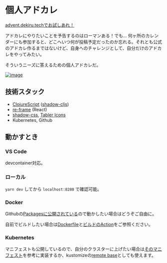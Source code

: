 # 個人アドカレ

[advent.dekiru.techでお試しあれ！](https://advent.dekiru.tech)

アドカレにやりたいことを予告するのはローマンある！でも... 何ヶ所のカレンダーにも参加すると、どこへいつ何が投稿予定だったのか忘れる。それとも公式のアドカレ作るまではないけど、自身へのチャレンジとして、自分だけのアドカレをやってみたい。

そういうニーズに答えるための個人アドカレだ。

[![image](https://user-images.githubusercontent.com/6322484/199551614-26370287-bfaf-4b5f-9393-cc132b8b0b5c.png)](https://advent.dekiru.tech)

## 技術スタック

* [ClojureScript](https://clojurescript.org/) ([shadow-cljs](https://github.com/thheller/shadow-cljs))
* [re-frame](https://day8.github.io/re-frame/) (React)
* [shadow-css](https://github.com/thheller/shadow-css), [Tabler Icons](https://tabler-icons.io/)
* Kubernetes, Github

## 動かすとき

### VS Code

devcontainer対応。

### ローカル

`yarn dev` してから `localhost:8280` で確認可能。

### Docker

Githubの[Packagesに公開されている](https://github.com/valerauko/personal-advent/pkgs/container/personal-advent)ので動かしたい場合はどうぞご自由に。

自前でビルドしたい場合は[Dockerfile](Dockerfile)と[ビルドのAction](.github/workflows/release.yaml)をご参照ください。

### Kubernetes

マニフェストも公開しているので、自分のクラスターに上げたい場合は[そのマニフェスト](manifests)を参考に実装するか、kustomizeの[remote base](https://blog.yukirii.dev/use-external-git-repository-as-base-in-kustomize/)としても使えます。
